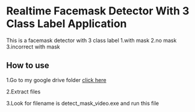 # Realtime Facemask Detector With 3 Class Label Application

This is a facemask detector with 3 class label 1.with mask 2.no mask 3.incorrect with mask

## How to use

1.Go to my google drive folder [click here](https://drive.google.com/drive/folders/1fvbkBQAQdXcGfPFs3hY-5Y-Jrox5mhSs?usp=sharing)

2.Extract files 

3.Look for filename is detect_mask_video.exe and run this file
